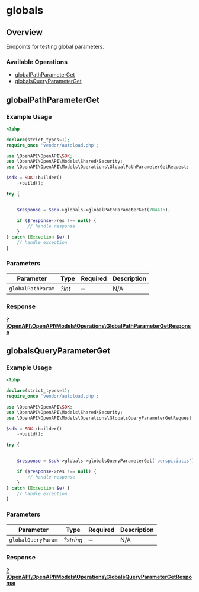 # globals

## Overview

Endpoints for testing global parameters.

### Available Operations

* [globalPathParameterGet](#globalpathparameterget)
* [globalsQueryParameterGet](#globalsqueryparameterget)

## globalPathParameterGet

### Example Usage

```php
<?php

declare(strict_types=1);
require_once 'vendor/autoload.php';

use \OpenAPI\OpenAPI\SDK;
use \OpenAPI\OpenAPI\Models\Shared\Security;
use \OpenAPI\OpenAPI\Models\Operations\GlobalPathParameterGetRequest;

$sdk = SDK::builder()
    ->build();

try {


    $response = $sdk->globals->globalPathParameterGet(704415);

    if ($response->res !== null) {
        // handle response
    }
} catch (Exception $e) {
    // handle exception
}
```

### Parameters

| Parameter          | Type               | Required           | Description        |
| ------------------ | ------------------ | ------------------ | ------------------ |
| `globalPathParam`  | *?int*             | :heavy_minus_sign: | N/A                |


### Response

**[?\OpenAPI\OpenAPI\Models\Operations\GlobalPathParameterGetResponse](../../models/operations/GlobalPathParameterGetResponse.md)**


## globalsQueryParameterGet

### Example Usage

```php
<?php

declare(strict_types=1);
require_once 'vendor/autoload.php';

use \OpenAPI\OpenAPI\SDK;
use \OpenAPI\OpenAPI\Models\Shared\Security;
use \OpenAPI\OpenAPI\Models\Operations\GlobalsQueryParameterGetRequest;

$sdk = SDK::builder()
    ->build();

try {


    $response = $sdk->globals->globalsQueryParameterGet('perspiciatis');

    if ($response->res !== null) {
        // handle response
    }
} catch (Exception $e) {
    // handle exception
}
```

### Parameters

| Parameter          | Type               | Required           | Description        |
| ------------------ | ------------------ | ------------------ | ------------------ |
| `globalQueryParam` | *?string*          | :heavy_minus_sign: | N/A                |


### Response

**[?\OpenAPI\OpenAPI\Models\Operations\GlobalsQueryParameterGetResponse](../../models/operations/GlobalsQueryParameterGetResponse.md)**

